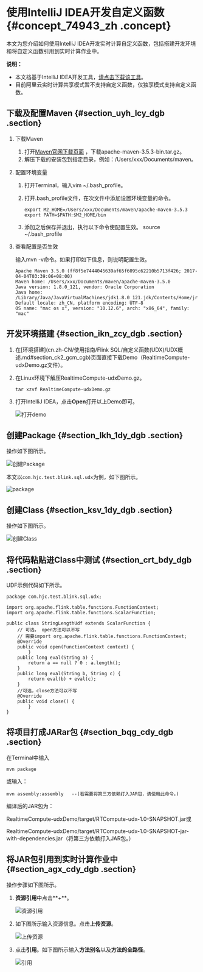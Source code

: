 # 使用IntelliJ IDEA开发自定义函数 {#concept_74943_zh .concept}

本文为您介绍如何使用IntelliJ IDEA开发实时计算自定义函数，包括搭建开发环境和将自定义函数引用到实时计算作业中。

**说明：** 

-   本文档基于IntelliJ IDEA开发工具，[请点击下载该工具](https://www.jetbrains.com/idea/download/#section=mac)。
-   目前阿里云实时计算共享模式暂不支持自定义函数，仅独享模式支持自定义函数。

## 下载及配置Maven {#section_uyh_lcy_dgb .section}

1.  下载Maven
    1.  打开[Maven官网下载页面](http://maven.apache.org/download.cgi) ，下载apache-maven-3.5.3-bin.tar.gz。
    2.  解压下载的安装包到指定目录，例如：/Users/xxx/Documents/maven。
2.  配置环境变量
    1.  打开Terminal，输入vim ~/.bash\_profile。
    2.  打开.bash\_profile文件，在次文件中添加设置环境变量的命令。

        ```language-java
        export M2_HOME=/Users/xxx/Documents/maven/apache-maven-3.5.3
        export PATH=$PATH:$M2_HOME/bin
        ```

    3.  添加之后保存并退出，执行以下命令使配置生效。 source ~/.bash\_profile 
3.  查看配置是否生效

    输入mvn -v命令。如果打印如下信息，则说明配置生效。

    ```
    Apache Maven 3.5.0 (ff8f5e7444045639af65f6095c62210b5713f426; 2017-04-04T03:39:06+08:00)
    Maven home: /Users/xxx/Documents/maven/apache-maven-3.5.0
    Java version: 1.8.0_121, vendor: Oracle Corporation
    Java home: /Library/Java/JavaVirtualMachines/jdk1.8.0_121.jdk/Contents/Home/jre
    Default locale: zh_CN, platform encoding: UTF-8
    OS name: "mac os x", version: "10.12.6", arch: "x86_64", family: "mac"
    
    ```


## 开发环境搭建 {#section_ikn_zcy_dgb .section}

1.  在[环境搭建](cn.zh-CN/使用指南/Flink SQL/自定义函数(UDX)/UDX概述.md#section_ck2_gcm_cgb)页面直接下载Demo（RealtimeCompute-udxDemo.gz文件）。
2.  在Linux环境下解压RealtimeCompute-udxDemo.gz。

    ```
    tar xzvf RealtimeCompute-udxDemo.gz
    
    ```

3.  打开IntelliJ IDEA，点击**Open**打开以上Demo即可。

    ![打开demo](http://static-aliyun-doc.oss-cn-hangzhou.aliyuncs.com/assets/img/41061/154831046834496_zh-CN.png)


## 创建Package {#section_lkh_1dy_dgb .section}

操作如下图所示。

![创建Package](http://static-aliyun-doc.oss-cn-hangzhou.aliyuncs.com/assets/img/41061/154831046834497_zh-CN.png)

本文以`com.hjc.test.blink.sql.udx`为例，如下图所示。

![package](http://static-aliyun-doc.oss-cn-hangzhou.aliyuncs.com/assets/img/41061/154831046834503_zh-CN.png)

## 创建Class {#section_ksv_1dy_dgb .section}

操作如下图所示。

![创建Class](http://static-aliyun-doc.oss-cn-hangzhou.aliyuncs.com/assets/img/41061/154831046834498_zh-CN.png)

## 将代码粘贴进Class中测试 {#section_crt_bdy_dgb .section}

UDF示例代码如下所示。

```language-java
package com.hjc.test.blink.sql.udx;

import org.apache.flink.table.functions.FunctionContext;
import org.apache.flink.table.functions.ScalarFunction;

public class StringLengthUdf extends ScalarFunction {
    // 可选， open方法可以不写
    // 需要import org.apache.flink.table.functions.FunctionContext;
    @Override
    public void open(FunctionContext context) {
        }
    public long eval(String a) {
        return a == null ? 0 : a.length();
    }
    public long eval(String b, String c) {
        return eval(b) + eval(c);
    }
    //可选，close方法可以不写
    @Override
    public void close() {
        }
}

```

## 将项目打成JARar包 {#section_bqg_cdy_dgb .section}

在Terminal中输入

```
mvn package

```

或输入：

```
mvn assembly:assembly   --(若需要将第三方依赖打入JAR包，请使用此命令。)

```

编译后的JAR包为：

 RealtimeCompute-udxDemo/target/RTCompute-udx-1.0-SNAPSHOT.jar或

 RealtimeCompute-udxDemo/target/RTCompute-udx-1.0-SNAPSHOT-jar-with-dependencies.jar（将第三方依赖打入JAR包。）

## 将JAR包引用到实时计算作业中 {#section_agx_cdy_dgb .section}

操作步骤如下图所示。

1.  **资源引用**中点击**+**。

    ![资源引用](http://static-aliyun-doc.oss-cn-hangzhou.aliyuncs.com/assets/img/41061/154831046934499_zh-CN.png)

2.  如下图所示输入资源信息。点击**上传资源**。

    ![上传资源](http://static-aliyun-doc.oss-cn-hangzhou.aliyuncs.com/assets/img/41061/154831046934500_zh-CN.png)

3.  点击**引用**。如下图所示输入**方法别名**以及**方法的全路径**。

    ![引用](http://static-aliyun-doc.oss-cn-hangzhou.aliyuncs.com/assets/img/41061/154831046934501_zh-CN.png)


